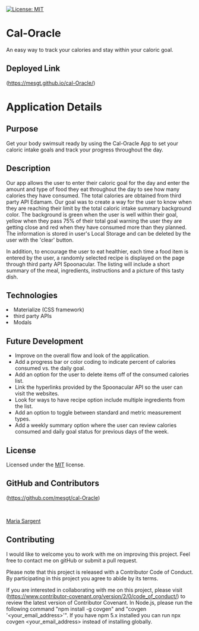 [![License: MIT](https://img.shields.io/badge/License-MIT-yellow.svg)](https://opensource.org/licenses/MIT)

# Cal-Oracle
An easy way to track your calories and stay within your caloric goal.


## Deployed Link

(https://mesgt.github.io/cal-Oracle/)


# Application Details

## Purpose
Get your body swimsuit ready by using the Cal-Oracle App to set your caloric intake goals and track your progress throughout the day.


## Description

Our app allows the user to enter their caloric goal for the day and enter the amount and type of food they eat throughout the day to see how many calories they have consumed. The total calories are obtained from third party API Edamam. Our goal was to create a way for the user to know when they are reaching their limit by the total caloric intake summary background color. The background is green when the user is well within their goal, yellow when they pass 75% of their total goal warning the user they are getting close and red when they have consumed more than they planned. The information is stored in user's Local Storage and can be deleted by the user with the 'clear' button. 

In addition, to encourage the user to eat healthier, each time a food item is entered by the user, a randomly selected recipe is displayed on the page through third party API Spoonacular. The listing will include a short summary of the meal, ingredients, instructions and a picture of this tasty dish.


## Technologies

<li>Materialize (CSS framework)
<li>third party APIs 
<li>Modals


## Future Development

<ul>
    <li>Improve on the overall flow and look of the application.</li>
    <li>Add a progress bar or color coding to indicate percent of calories consumed vs. the daily goal.</li>
    <li>Add an option for the user to delete items off of the consumed calories list.</li>
    <li>Link the hyperlinks provided by the Spoonacular API so the user can visit the websites.</li>
    <li>Look for ways to have recipe option include multiple ingredients from the list.</li>
    <li>Add an option to toggle between standard and metric measurement types.</li>
    <li>Add a weekly summary option where the user can review calories consumed and daily goal status for previous days of the week.</li>
</ul>


## License

Licensed under the [MIT](https://opensource.org/licenses/MIT) license.

## GitHub and Contributors

(https://github.com/mesgt/cal-Oracle)

<br>

[Maria Sargent](https://github.com/mesgt)


## Contributing

I would like to welcome you to work with me on improving this project. Feel free to contact me on gitHub or submit a pull request.

Please note that this project is released with a Contributor Code of Conduct. 
By participating in this project you agree to abide by its terms. 

If you are interested in collaborating with me on this project, please visit (https://www.contributor-covenant.org/version/2/0/code_of_conduct/) to review the latest version of Contributor Covenant. In Node.js, please run the following command "npm install -g covgen" and "covgen '<your_email_address>'". If you have npm 5.x installed you can run npx covgen <your_email_address> instead of installing globally.

